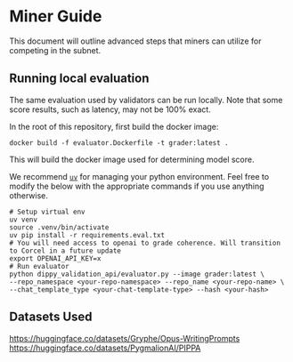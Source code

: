 # Miner Guide
This document will outline advanced steps that miners can utilize for competing in the subnet.
## Running local evaluation
The same evaluation used by validators can be run locally. 
Note that some score results, such as latency, may not be 100% exact.

In the root of this repository, first build the docker image:
```shell
docker build -f evaluator.Dockerfile -t grader:latest .
```
This will build the docker image used for determining model score.

We recommend [`uv`](https://pypi.org/project/uv/) for managing your python environment. 
Feel free to modify the below with the appropriate commands if you use anything otherwise.

```shell
# Setup virtual env
uv venv
source .venv/bin/activate
uv pip install -r requirements.eval.txt
# You will need access to openai to grade coherence. Will transition to Corcel in a future update
export OPENAI_API_KEY=x
# Run evaluator
python dippy_validation_api/evaluator.py --image grader:latest \
--repo_namespace <your-repo-namespace> --repo_name <your-repo-name> \
--chat_template_type <your-chat-template-type> --hash <your-hash>
```

## Datasets Used
https://huggingface.co/datasets/Gryphe/Opus-WritingPrompts
https://huggingface.co/datasets/PygmalionAI/PIPPA